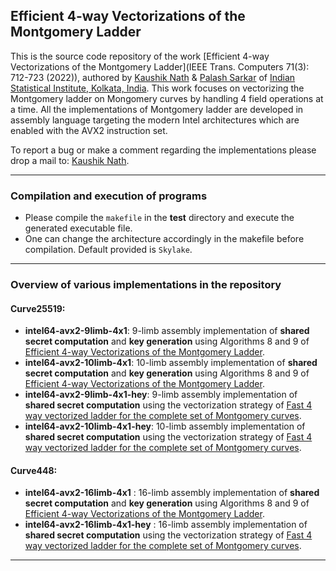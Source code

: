 ## Efficient 4-way Vectorizations of the Montgomery Ladder

This is the source code repository of the work [Efficient 4-way Vectorizations of the Montgomery Ladder](IEEE Trans. Computers 71(3): 712-723 (2022)), authored by [Kaushik Nath](kaushik.nath@yahoo.in) & [Palash Sarkar](palash@isical.ac.in) of [Indian Statistical Institute, Kolkata, India](https://www.isical.ac.in).
This work focuses on vectorizing the Montgomery ladder on Mongomery curves by handling 4 field operations at a time. All the implementations of Montgomery ladder are developed in assembly language targeting the modern Intel architectures which are enabled with the AVX2 instruction set.

To report a bug or make a comment regarding the implementations please drop a mail to: [Kaushik Nath](kaushik.nath@yahoo.in).

---

### Compilation and execution of programs 
    
* Please compile the ```makefile``` in the **test** directory and execute the generated executable file. 
* One can change the architecture accordingly in the makefile before compilation. Default provided is ```Skylake```.
---

### Overview of various implementations in the repository

#### Curve25519:

* **intel64-avx2-9limb-4x1**: 9-limb assembly implementation of **shared secret computation** and **key generation** using Algorithms 8 and 9 of [Efficient 4-way Vectorizations of the Montgomery Ladder](https://eprint.iacr.org/2020/378.pdf).
* **intel64-avx2-10limb-4x1**: 10-limb assembly implementation of **shared secret computation** and **key generation** using Algorithms 8 and 9 of [Efficient 4-way Vectorizations of the Montgomery Ladder](https://eprint.iacr.org/2020/378.pdf).
* **intel64-avx2-9limb-4x1-hey**: 9-limb assembly implementation of **shared secret computation** using the vectorization strategy of [Fast 4 way vectorized ladder for the complete set of Montgomery curves](https://eprint.iacr.org/2020/388.pdf). 
* **intel64-avx2-10limb-4x1-hey**: 10-limb assembly implementation of **shared secret computation** using the vectorization strategy of [Fast 4 way vectorized ladder for the complete set of Montgomery curves](https://eprint.iacr.org/2020/388.pdf).

    
#### Curve448:

* **intel64-avx2-16limb-4x1**  : 16-limb assembly implementation of **shared secret computation** and **key generation** using Algorithms 8 and 9 of [Efficient 4-way Vectorizations of the Montgomery Ladder](https://eprint.iacr.org/2020/378.pdf).
* **intel64-avx2-16limb-4x1-hey**  : 16-limb assembly implementation of **shared secret computation** using the vectorization strategy of [Fast 4 way vectorized ladder for the complete set of Montgomery curves](https://eprint.iacr.org/2020/388.pdf).

---    
